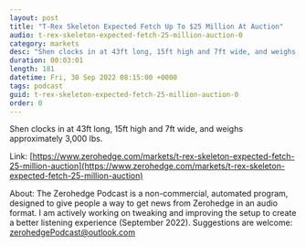 ```yaml
---
layout: post
title: "T-Rex Skeleton Expected Fetch Up To $25 Million At Auction"
audio: t-rex-skeleton-expected-fetch-25-million-auction-0
category: markets
desc: "Shen clocks in at 43ft long, 15ft high and 7ft wide, and weighs approximately 3,000 lbs."
duration: 00:03:01
length: 181
datetime: Fri, 30 Sep 2022 08:15:00 +0000
tags: podcast
guid: t-rex-skeleton-expected-fetch-25-million-auction-0
order: 0
---
```

Shen clocks in at 43ft long, 15ft high and 7ft wide, and weighs approximately 3,000 lbs.

Link: [https://www.zerohedge.com/markets/t-rex-skeleton-expected-fetch-25-million-auction](https://www.zerohedge.com/markets/t-rex-skeleton-expected-fetch-25-million-auction)

About: The Zerohedge Podcast is a non-commercial, automated program, designed to give people a way to get news from Zerohedge in an audio format.  I am actively working on tweaking and improving the setup to create a better listening experience (September 2022).  Suggestions are welcome: [zerohedgePodcast@outlook.com](mailto:zerohedgePodcast@outlook.com)